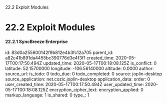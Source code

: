 22.2 Exploit Modules

# 22.2 Exploit Modules
#### 22.2.1 SyncBreeze Enterprise

id: 83d0a255600142f9b812e4b3fc12a705
parent_id: a82c41b891da4455bc390776d3e4f3f1
created_time: 2020-05-17T00:17:50.494Z
updated_time: 2020-05-17T00:18:08.125Z
is_conflict: 0
latitude: 52.15700000
longitude: -106.56140000
altitude: 0.0000
author: 
source_url: 
is_todo: 0
todo_due: 0
todo_completed: 0
source: joplin-desktop
source_application: net.cozic.joplin-desktop
application_data: 
order: 0
user_created_time: 2020-05-17T00:17:50.494Z
user_updated_time: 2020-05-17T00:18:08.125Z
encryption_cipher_text: 
encryption_applied: 0
markup_language: 1
is_shared: 0
type_: 1